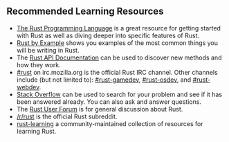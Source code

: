 ## Recommended Learning Resources

* [The Rust Programming Language](https://doc.rust-lang.org/book/second-edition/) is a great resource for getting started with Rust as well as diving deeper into specific features of Rust.
* [Rust by Example](http://rustbyexample.com) shows you examples of the most common things you will be writing in Rust.
* The [Rust API Documentation](http://doc.rust-lang.org/std/) can be used to discover new methods and how they work.
* [#rust](http://chat.mibbit.com/?server=irc.mozilla.org&channel=%23rust) on irc.mozilla.org is the official Rust IRC channel.  Other channels include (but not limited to): [#rust-gamedev](http://chat.mibbit.com/?server=irc.mozilla.org&channel=%23rust-gamedev), [#rust-osdev](http://chat.mibbit.com/?server=irc.mozilla.org&channel=%23rust-osdev), and [#rust-webdev](http://chat.mibbit.com/?server=irc.mozilla.org&channel=%23rust-webdev).
* [Stack Overflow](http://stackoverflow.com/questions/tagged/rust) can be used to search for your problem and see if it has been answered already.  You can also ask and answer questions.
* The [Rust User Forum](http://users.rust-lang.org) is for general discussion about Rust.
* [/r/rust](http://www.reddit.com/r/rust/) is the official Rust subreddit.
* [rust-learning](https://github.com/ctjhoa/rust-learning) a community-maintained collection of resources for learning Rust.
